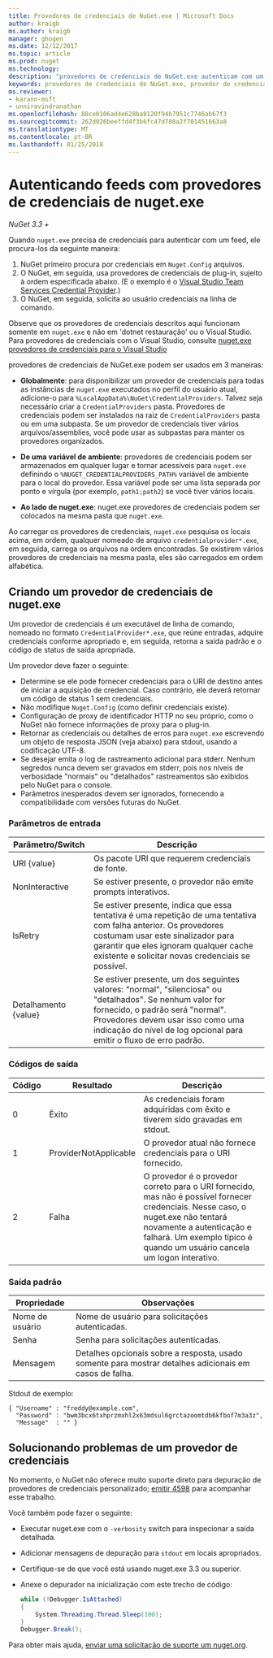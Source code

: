 ```yaml
---
title: Provedores de credenciais de NuGet.exe | Microsoft Docs
author: kraigb
ms.author: kraigb
manager: ghogen
ms.date: 12/12/2017
ms.topic: article
ms.prod: nuget
ms.technology: 
description: "provedores de credenciais de NuGet.exe autenticam com um feed e são implementados como executáveis de linha de comando que seguem as convenções específicas."
keywords: provedores de credenciais de NuGet.exe, provedor de credenciais de API, autenticar com o feed, autenticar com a Galeria
ms.reviewer:
- karann-msft
- unniravindranathan
ms.openlocfilehash: 88ce0106ad4e628ba8120f94b7951c7746ab67f3
ms.sourcegitcommit: 262d026beeffd4f3b6fc47d780a2f701451663a8
ms.translationtype: MT
ms.contentlocale: pt-BR
ms.lasthandoff: 01/25/2018
---
```

# <a name="authenticating-feeds-with-nugetexe-credential-providers"></a>Autenticando feeds com provedores de credenciais de nuget.exe

*NuGet 3.3 +*

Quando `nuget.exe` precisa de credenciais para autenticar com um feed, ele procura-los da seguinte maneira:

1. NuGet primeiro procura por credenciais em `Nuget.Config` arquivos.
1. O NuGet, em seguida, usa provedores de credenciais de plug-in, sujeito à ordem especificada abaixo. (E o exemplo é o [Visual Studio Team Services Credential Provider](https://www.visualstudio.com/docs/package/get-started/nuget/auth#vsts-credential-provider).)
1. O NuGet, em seguida, solicita ao usuário credenciais na linha de comando.

Observe que os provedores de credenciais descritos aqui funcionam somente em `nuget.exe` e não em 'dotnet restauração' ou o Visual Studio. Para provedores de credenciais com o Visual Studio, consulte [nuget.exe provedores de credenciais para o Visual Studio](nuget-credential-providers-for-visual-studio.md)

provedores de credenciais de NuGet.exe podem ser usados em 3 maneiras:

- **Globalmente**: para disponibilizar um provedor de credenciais para todas as instâncias de `nuget.exe` executados no perfil do usuário atual, adicione-o para `%LocalAppData%\NuGet\CredentialProviders`. Talvez seja necessário criar a `CredentialProviders` pasta. Provedores de credenciais podem ser instalados na raiz de `CredentialProviders` pasta ou em uma subpasta. Se um provedor de credenciais tiver vários arquivos/assemblies, você pode usar as subpastas para manter os provedores organizados.

- **De uma variável de ambiente**: provedores de credenciais podem ser armazenados em qualquer lugar e tornar acessíveis para `nuget.exe` definindo o `%NUGET_CREDENTIALPROVIDERS_PATH%` variável de ambiente para o local do provedor. Essa variável pode ser uma lista separada por ponto e vírgula (por exemplo, `path1;path2`) se você tiver vários locais.

- **Ao lado de nuget.exe**: nuget.exe provedores de credenciais podem ser colocados na mesma pasta que `nuget.exe`.

Ao carregar os provedores de credenciais, `nuget.exe` pesquisa os locais acima, em ordem, qualquer nomeado de arquivo `credentialprovider*.exe`, em seguida, carrega os arquivos na ordem encontradas. Se existirem vários provedores de credenciais na mesma pasta, eles são carregados em ordem alfabética.

## <a name="creating-a-nugetexe-credential-provider"></a>Criando um provedor de credenciais de nuget.exe

Um provedor de credenciais é um executável de linha de comando, nomeado no formato `CredentialProvider*.exe`, que reúne entradas, adquire credenciais conforme apropriado e, em seguida, retorna a saída padrão e o código de status de saída apropriada.

Um provedor deve fazer o seguinte:

- Determine se ele pode fornecer credenciais para o URI de destino antes de iniciar a aquisição de credencial. Caso contrário, ele deverá retornar um código de status 1 sem credenciais.
- Não modifique `Nuget.Config` (como definir credenciais existe).
- Configuração de proxy de identificador HTTP no seu próprio, como o NuGet não fornece informações de proxy para o plug-in.
- Retornar as credenciais ou detalhes de erros para `nuget.exe` escrevendo um objeto de resposta JSON (veja abaixo) para stdout, usando a codificação UTF-8.
- Se desejar emita o log de rastreamento adicional para stderr. Nenhum segredos nunca devem ser gravados em stderr, pois nos níveis de verbosidade "normais" ou "detalhados" rastreamentos são exibidos pelo NuGet para o console.
- Parâmetros inesperados devem ser ignorados, fornecendo a compatibilidade com versões futuras do NuGet.

### <a name="input-parameters"></a>Parâmetros de entrada

| Parâmetro/Switch |Descrição|
|----------------|-----------|
| URI {value} | Os pacote URI que requerem credenciais de fonte.|
| NonInteractive | Se estiver presente, o provedor não emite prompts interativos. |
| IsRetry | Se estiver presente, indica que essa tentativa é uma repetição de uma tentativa com falha anterior. Os provedores costumam usar este sinalizador para garantir que eles ignoram qualquer cache existente e solicitar novas credenciais se possível.|
| Detalhamento {value} | Se estiver presente, um dos seguintes valores: "normal", "silenciosa" ou "detalhados". Se nenhum valor for fornecido, o padrão será "normal". Provedores devem usar isso como uma indicação do nível de log opcional para emitir o fluxo de erro padrão. |

### <a name="exit-codes"></a>Códigos de saída

| Código |Resultado | Descrição |
|----------------|-----------|-----------|
| 0 | Êxito | As credenciais foram adquiridas com êxito e tiverem sido gravadas em stdout.|
| 1 | ProviderNotApplicable | O provedor atual não fornece credenciais para o URI fornecido.|
| 2 | Falha | O provedor é o provedor correto para o URI fornecido, mas não é possível fornecer credenciais. Nesse caso, o nuget.exe não tentará novamente a autenticação e falhará. Um exemplo típico é quando um usuário cancela um logon interativo. |

### <a name="standard-output"></a>Saída padrão

| Propriedade |Observações|
|----------------|-----------|
| Nome de usuário | Nome de usuário para solicitações autenticadas.|
| Senha | Senha para solicitações autenticadas.|
| Mensagem | Detalhes opcionais sobre a resposta, usado somente para mostrar detalhes adicionais em casos de falha. |

Stdout de exemplo:

    { "Username" : "freddy@example.com",
      "Password" : "bwm3bcx6txhprzmxhl2x63mdsul6grctazoomtdb6kfbof7m3a3z",
      "Message"  : "" }

## <a name="troubleshooting-a-credential-provider"></a>Solucionando problemas de um provedor de credenciais

No momento, o NuGet não oferece muito suporte direto para depuração de provedores de credenciais personalizado; [emitir 4598](https://github.com/NuGet/Home/issues/4598) para acompanhar esse trabalho.

Você também pode fazer o seguinte:

- Executar nuget.exe com o `-verbosity` switch para inspecionar a saída detalhada.
- Adicionar mensagens de depuração para `stdout` em locais apropriados.
- Certifique-se de que você está usando nuget.exe 3.3 ou superior.
- Anexe o depurador na inicialização com este trecho de código:

    ```cs
    while (!Debugger.IsAttached)
    {
        System.Threading.Thread.Sleep(100);
    }
    Debugger.Break();
    ```

Para obter mais ajuda, [enviar uma solicitação de suporte um nuget.org](https://www.nuget.org/policies/Contact).
